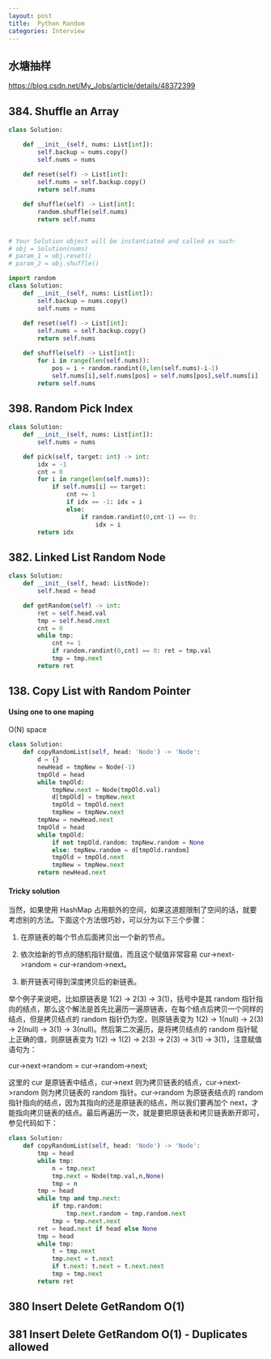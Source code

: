 ```yaml
---
layout: post
title:  Python Random
categories: Interview
---
```

## 水塘抽样
https://blog.csdn.net/My_Jobs/article/details/48372399

## 384. Shuffle an Array
```py
class Solution:

    def __init__(self, nums: List[int]):
        self.backup = nums.copy()
        self.nums = nums
    
    def reset(self) -> List[int]:
        self.nums = self.backup.copy()
        return self.nums

    def shuffle(self) -> List[int]:
        random.shuffle(self.nums)
        return self.nums


# Your Solution object will be instantiated and called as such:
# obj = Solution(nums)
# param_1 = obj.reset()
# param_2 = obj.shuffle()
```

```py
import random
class Solution:
    def __init__(self, nums: List[int]):
        self.backup = nums.copy()
        self.nums = nums
    
    def reset(self) -> List[int]:
        self.nums = self.backup.copy()
        return self.nums

    def shuffle(self) -> List[int]:
        for i in range(len(self.nums)):
            pos = i + random.randint(0,len(self.nums)-i-1)
            self.nums[i],self.nums[pos] = self.nums[pos],self.nums[i]
        return self.nums
```

## 398. Random Pick Index
```py
class Solution:
    def __init__(self, nums: List[int]):
        self.nums = nums

    def pick(self, target: int) -> int:
        idx = -1
        cnt = 0
        for i in range(len(self.nums)):
            if self.nums[i] == target:
                cnt += 1
                if idx == -1: idx = i
                else:
                    if random.randint(0,cnt-1) == 0:
                        idx = i
        return idx
```

## 382. Linked List Random Node
```py
class Solution:
    def __init__(self, head: ListNode):
        self.head = head

    def getRandom(self) -> int:
        ret = self.head.val
        tmp = self.head.next
        cnt = 0
        while tmp:
            cnt += 1
            if random.randint(0,cnt) == 0: ret = tmp.val
            tmp = tmp.next
        return ret
```

## 138. Copy List with Random Pointer
#### Using one to one maping
O(N) space 
```py
class Solution:
    def copyRandomList(self, head: 'Node') -> 'Node':
        d = {}
        newHead = tmpNew = Node(-1)
        tmpOld = head
        while tmpOld:
            tmpNew.next = Node(tmpOld.val)
            d[tmpOld] = tmpNew.next
            tmpOld = tmpOld.next
            tmpNew = tmpNew.next
        tmpNew = newHead.next
        tmpOld = head
        while tmpOld:
            if not tmpOld.random: tmpNew.random = None
            else: tmpNew.random = d[tmpOld.random]
            tmpOld = tmpOld.next
            tmpNew = tmpNew.next
        return newHead.next
```
#### Tricky solution
当然，如果使用 HashMap 占用额外的空间，如果这道题限制了空间的话，就要考虑别的方法。下面这个方法很巧妙，可以分为以下三个步骤：

1. 在原链表的每个节点后面拷贝出一个新的节点。

2. 依次给新的节点的随机指针赋值，而且这个赋值非常容易 cur->next->random = cur->random->next。

3. 断开链表可得到深度拷贝后的新链表。

举个例子来说吧，比如原链表是 1(2) -> 2(3) -> 3(1)，括号中是其 random 指针指向的结点，那么这个解法是首先比遍历一遍原链表，在每个结点后拷贝一个同样的结点，但是拷贝结点的 random 指针仍为空，则原链表变为 1(2) -> 1(null) -> 2(3) -> 2(null) -> 3(1) -> 3(null)。然后第二次遍历，是将拷贝结点的 random 指针赋上正确的值，则原链表变为 1(2) -> 1(2) -> 2(3) -> 2(3) -> 3(1) -> 3(1)，注意赋值语句为：

cur->next->random = cur->random->next;

这里的 cur 是原链表中结点，cur->next 则为拷贝链表的结点，cur->next->random 则为拷贝链表的 random 指针。cur->random 为原链表结点的 random 指针指向的结点，因为其指向的还是原链表的结点，所以我们要再加个 next，才能指向拷贝链表的结点。最后再遍历一次，就是要把原链表和拷贝链表断开即可，参见代码如下：

```py
class Solution:
    def copyRandomList(self, head: 'Node') -> 'Node':
        tmp = head
        while tmp:
            n = tmp.next
            tmp.next = Node(tmp.val,n,None)
            tmp = n
        tmp = head
        while tmp and tmp.next:
            if tmp.random:
                tmp.next.random = tmp.random.next
            tmp = tmp.next.next
        ret = head.next if head else None
        tmp = head
        while tmp:
            t = tmp.next
            tmp.next = t.next
            if t.next: t.next = t.next.next
            tmp = tmp.next
        return ret
```


## 380	Insert Delete GetRandom O(1)
## 381	Insert Delete GetRandom O(1) - Duplicates allowed